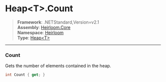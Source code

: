 # Heap\<T>.Count

> **Framework**: .NETStandard,Version=v2.1  
> **Assembly**: [Heirloom.Core][0]  
> **Namespace**: [Heirloom][0]  
> **Type**: [Heap\<T>][1]  

--------------------------------------------------------------------------------

### Count

Gets the number of elements contained in the heap.

```cs
int Count { get; }
```

[0]: ..\Heirloom.Core.md
[1]: Heirloom.Heap[T].md
